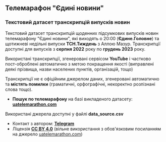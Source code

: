 ## Телемарафон "Єдині новини"
### Текстовий датасет транскрипцій випусків новин

Текстовий датасет транскрипцій щоденних підсумкових випусків новин телемарафону "Єдині новини", які виходять о 20:00 (**Єдине.Головне**) та щотижневі недільні випуски **ТСН.Тиждень** з Аллою Мазур. Транскрипції доступні для випусків з **серпня 2022** року по **грудень 2023** року.

Використані транскрипції, згенеровані сервісом **YouTube** і частково пост-оброблені автоматично з метою покращення якості (виправлені деякі прізвища, назви населених пунктів, організацій, тощо)

Транскрипції не є офіційним джерелом даних, згенеровані автоматично та **містять помилки** (граматичні, орфографічні, некоректно розпізнані слова тощо).

* **Пошук по телемарафону** на базі викладеного датасету: **<a href='https://uatelemarathon.com'>uatelemarathon.com</a>**

Використані джерела доступні у файлі **data_source.csv**

* Контакт з автором: **<a href='https://t.me/golovach_tg'>Telegram</a>**
* Ліцензія **<a href='https://creativecommons.org/licenses/by/4.0/deed.uk'>CC BY 4.0</a>** (вільне використання з обов'язковим посиланням на джерело <a href='uatelemarathon.com'>uatelemarathon.com</a>)